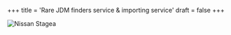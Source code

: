 +++
title = 'Rare JDM finders service & importing service'
draft = false
+++

![Nissan Stagea](/Nissan-Stagea-260RS-Autech-3.webp)
